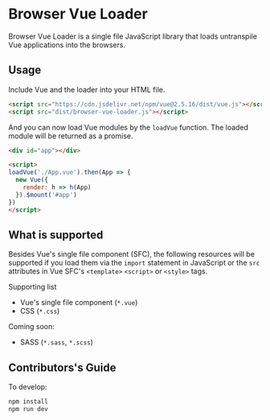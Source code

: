 Browser Vue Loader
==================

Browser Vue Loader is a single file JavaScript library
that loads untranspile Vue applications into the browsers.

## Usage

Include Vue and the loader into your HTML file.

```html
<script src="https://cdn.jsdelivr.net/npm/vue@2.5.16/dist/vue.js"></script>
<script src="dist/browser-vue-loader.js"></script>
```

And you can now load Vue modules by the `loadVue` function. The loaded module
will be returned as a promise.

```html
<div id="app"></div>

<script>
loadVue('./App.vue').then(App => {
  new Vue({
    render: h => h(App)
  }).$mount('#app')
})
</script>
```

## What is supported

Besides Vue's single file component (SFC), the following resources will be supported
if you load them via the `import` statement in JavaScript or the `src`
attributes in Vue SFC's `<template>` `<script>` or `<style>` tags.

Supporting list

* Vue's single file component (`*.vue`)
* CSS (`*.css`)

Coming soon:

* SASS (`*.sass`, `*.scss`)

## Contributors's Guide

To develop:

```bash
npm install
npm run dev
```
